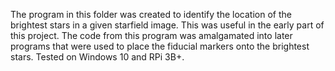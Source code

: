 The program in this folder was created to identify the location of the brightest stars in a given starfield image. This was useful in the early part of this project. The code from this program was amalgamated into later programs that were used to place the fiducial markers onto the brightest stars. Tested on Windows 10 and RPi 3B+.
